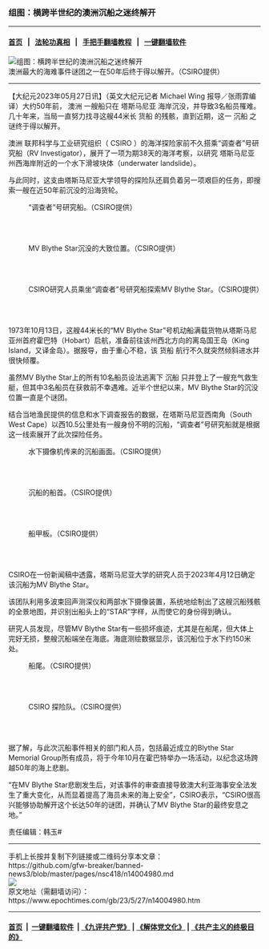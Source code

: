 ### 组图：横跨半世纪的澳洲沉船之迷终解开
------------------------

#### [首页](https://github.com/gfw-breaker/banned-news3/blob/master/README.md) &nbsp;&nbsp;|&nbsp;&nbsp; [法轮功真相](https://github.com/begood0513/basic/blob/master/README.md)  &nbsp;&nbsp;|&nbsp;&nbsp; [手把手翻墙教程](https://github.com/gfw-breaker/guides/wiki)  &nbsp;&nbsp;|&nbsp;&nbsp; [一键翻墙软件](https://github.com/gfw-breaker/nogfw/blob/master/README.md)  



<div><img alt="组图：横跨半世纪的澳洲沉船之迷终解开" class="attachment-djy_600_400 size-djy_600_400 wp-post-image" src="https://i.epochtimes.com/assets/uploads/2023/05/id14004991-Screenshot-2023-05-27-165610-600x400.png"/>
<div class="caption">
 澳洲最大的海难事件谜团之一在50年后终于得以解开。（CSIRO提供）
</div></div><hr/>


<div><p>
 【大纪元2023年05月27日讯】（英文大纪元记者
 <ok href="https://www.theepochtimes.com/ocean-researchers-solve-mystery-of-tasmanian-shipwrecked-freighter-that-was-lost-50-years-ago_5281865.html">
  Michael Wing
 </ok>
 报导／张雨霏编译）大约50年前，
 <ok href="https://www.epochtimes.com/gb/tag/%E6%BE%B3%E6%B4%B2.html">
  澳洲
 </ok>
 一艘船只在
 <ok href="https://www.epochtimes.com/gb/tag/%E5%A1%94%E6%96%AF%E9%A9%AC%E5%B0%BC%E4%BA%9A.html">
  塔斯马尼亚
 </ok>
 海岸沉没，并导致3名船员罹难。几十年来，当局一直努力找寻这艘44米长
 <ok href="https://www.epochtimes.com/gb/tag/%E8%B4%A7%E8%88%B9.html">
  货船
 </ok>
 的残骸，直到近期，这一
 <ok href="https://www.epochtimes.com/gb/tag/%E6%B2%89%E8%88%B9.html">
  沉船
 </ok>
 之谜终于得以解开。
</p>
<p>
 <ok href="https://www.epochtimes.com/gb/tag/%E6%BE%B3%E6%B4%B2.html">
  澳洲
 </ok>
 联邦科学与工业研究组织（
 <ok href="https://www.csiro.au/">
  CSIRO
 </ok>
 ）的海洋探险家前不久搭乘“调查者”号研究船（RV Investigator），展开了一项为期38天的海洋考察，以研究
 <ok href="https://www.epochtimes.com/gb/tag/%E5%A1%94%E6%96%AF%E9%A9%AC%E5%B0%BC%E4%BA%9A.html">
  塔斯马尼亚
 </ok>
 州西海岸附近的一个水下滑坡块体（underwater landslide）。
</p>
<p>
 与此同时，这支由塔斯马尼亚大学领导的探险队还肩负着另一项艰巨的任务，即搜索一艘在近50年前沉没的沿海货轮。
</p>
<figure aria-describedby="caption-attachment-14004989" class="wp-caption aligncenter" id="attachment_14004989" style="width: 600px">
 <ok href="https://i.epochtimes.com/assets/uploads/2023/05/id14004989-CSIRO-research-vessel-RV-Investigator-starboard-sideCSIRO-copy.jpg" target="_blank">
  <img alt="" class="wp-image-14004989" src="https://i.epochtimes.com/assets/uploads/2023/05/id14004989-CSIRO-research-vessel-RV-Investigator-starboard-sideCSIRO-copy.jpg"/>
 </ok>
 <br/><figcaption class="wp-caption-text" id="caption-attachment-14004989">
  “调查者”号研究船。（CSIRO提供）
 </figcaption><br/>
</figure><br/>
<figure aria-describedby="caption-attachment-14004983" class="wp-caption aligncenter" id="attachment_14004983" style="width: 599px">
 <ok href="https://i.epochtimes.com/assets/uploads/2023/05/id14004983-00_Approximate-location-of-the-wreck-of-MV-Blythe-Star.jpg" target="_blank">
  <img alt="" class="wp-image-14004983" src="https://i.epochtimes.com/assets/uploads/2023/05/id14004983-00_Approximate-location-of-the-wreck-of-MV-Blythe-Star.jpg"/>
 </ok>
 <br/><figcaption class="wp-caption-text" id="caption-attachment-14004983">
  MV Blythe Star沉没的大致位置。（CSIRO提供）
 </figcaption><br/>
</figure><br/>
<figure aria-describedby="caption-attachment-14004984" class="wp-caption aligncenter" id="attachment_14004984" style="width: 601px">
 <ok href="https://i.epochtimes.com/assets/uploads/2023/05/id14004984-03e_CSIRO-project-team-identify-letters-S-T-A-R-on-bow_drop-camera_CSIRO-copy.jpg" target="_blank">
  <img alt="" class="wp-image-14004984" src="https://i.epochtimes.com/assets/uploads/2023/05/id14004984-03e_CSIRO-project-team-identify-letters-S-T-A-R-on-bow_drop-camera_CSIRO-copy.jpg"/>
 </ok>
 <br/><figcaption class="wp-caption-text" id="caption-attachment-14004984">
  CSIRO研究人员乘坐“调查者”号研究船探索MV Blythe Star。（CSIRO提供）
 </figcaption><br/>
</figure><br/>
<p>
 1973年10月13日，这艘44米长的“MV Blythe Star”号机动船满载货物从塔斯马尼亚州首府霍巴特（Hobart）启航，准备前往该州西北方向的离岛国王岛（King Island，又译金岛）。据报导，由于重心不稳，该
 <ok href="https://www.epochtimes.com/gb/tag/%E8%B4%A7%E8%88%B9.html">
  货船
 </ok>
 航行不久就突然倾斜进水并很快倾覆。
</p>
<p>
 虽然MV Blythe Star上的所有10名船员设法逃离下
 <ok href="https://www.epochtimes.com/gb/tag/%E6%B2%89%E8%88%B9.html">
  沉船
 </ok>
 只并登上了一艘充气救生艇，但其中3名船员在获救前不幸遇难。近半个世纪以来，MV Blythe Star的沉没位置一直是个谜团。
</p>
<p>
 结合当地渔民提供的信息和水下调查报告的数据，在塔斯马尼亚西南角（South West Cape）以西10.5公里处有一艘身份不明的沉船，“调查者”号研究船就是根据这一线索展开了此次探险任务。
</p>
<figure aria-describedby="caption-attachment-14004990" class="wp-caption aligncenter" id="attachment_14004990" style="width: 600px">
 <ok href="https://i.epochtimes.com/assets/uploads/2023/05/id14004990-01d-MV-Blythe-Star_190deg_CSIRO-2.jpg" target="_blank">
  <img alt="" class="wp-image-14004990" src="https://i.epochtimes.com/assets/uploads/2023/05/id14004990-01d-MV-Blythe-Star_190deg_CSIRO-2.jpg"/>
 </ok>
 <br/><figcaption class="wp-caption-text" id="caption-attachment-14004990">
  水下摄像机传来的沉船画面。（CSIRO提供）
 </figcaption><br/>
</figure><br/>
<figure aria-describedby="caption-attachment-14004985" class="wp-caption aligncenter" id="attachment_14004985" style="width: 599px">
 <ok href="https://i.epochtimes.com/assets/uploads/2023/05/id14004985-04a_Drop-camera_Part-of-ship-name-S-T-A-R-identified-on-bow_CSIRO.png" target="_blank">
  <img alt="" class="wp-image-14004985" src="https://i.epochtimes.com/assets/uploads/2023/05/id14004985-04a_Drop-camera_Part-of-ship-name-S-T-A-R-identified-on-bow_CSIRO.png"/>
 </ok>
 <br/><figcaption class="wp-caption-text" id="caption-attachment-14004985">
  沉船的船首。（CSIRO提供）
 </figcaption><br/>
</figure><br/>
<figure aria-describedby="caption-attachment-14004986" class="wp-caption aligncenter" id="attachment_14004986" style="width: 599px">
 <ok href="https://i.epochtimes.com/assets/uploads/2023/05/id14004986-04dDTCView-of-upper-boat-deck-showing-stairs-centre-and-davits-cranes-for-life-boatsCSIRO-copy.jpg" target="_blank">
  <img alt="" class="wp-image-14004986" src="https://i.epochtimes.com/assets/uploads/2023/05/id14004986-04dDTCView-of-upper-boat-deck-showing-stairs-centre-and-davits-cranes-for-life-boatsCSIRO-copy.jpg"/>
 </ok>
 <br/><figcaption class="wp-caption-text" id="caption-attachment-14004986">
  船甲板。（CSIRO提供）
 </figcaption><br/>
</figure><br/>
<p>
 CSIRO在一份新闻稿中透露，塔斯马尼亚大学的研究人员于2023年4月12日确定该沉船为MV Blythe Star。
</p>
<p>
 该团队利用多波束回声测深仪和两部水下摄像装置，系统地绘制出了这艘沉船残骸的全景地图，并识别出船头上的“STAR”字样，从而使它的身份得到确认。
</p>
<p>
 研究人员发现，尽管MV Blythe Star有一些损坏痕迹，尤其是在船尾，但大体上完好无损，整艘沉船端坐在海底。海底测绘数据显示，该沉船位于水下约150米处。
</p>
<figure aria-describedby="caption-attachment-14004987" class="wp-caption aligncenter" id="attachment_14004987" style="width: 599px">
 <ok href="https://i.epochtimes.com/assets/uploads/2023/05/id14004987-04e_DTC_View-of-stern-of-MV-Blythe-Star_CSIRO-copy.jpg" target="_blank">
  <img alt="" class="wp-image-14004987" src="https://i.epochtimes.com/assets/uploads/2023/05/id14004987-04e_DTC_View-of-stern-of-MV-Blythe-Star_CSIRO-copy.jpg"/>
 </ok>
 <br/><figcaption class="wp-caption-text" id="caption-attachment-14004987">
  船尾。（CSIRO提供）
 </figcaption><br/>
</figure><br/>
<figure aria-describedby="caption-attachment-14004988" class="wp-caption aligncenter" id="attachment_14004988" style="width: 599px">
 <ok href="https://i.epochtimes.com/assets/uploads/2023/05/id14004988-05-CSIRO-project-team-onboard-CSIRO-research-vessel-RV-InvestigatorCSIRO.jpg" target="_blank">
  <img alt="" class="wp-image-14004988" src="https://i.epochtimes.com/assets/uploads/2023/05/id14004988-05-CSIRO-project-team-onboard-CSIRO-research-vessel-RV-InvestigatorCSIRO.jpg"/>
 </ok>
 <br/><figcaption class="wp-caption-text" id="caption-attachment-14004988">
  CSIRO 探险队。（CSIRO提供）
 </figcaption><br/>
</figure><br/>
<p>
 据了解，与此次沉船事件相关的部门和人员，包括最近成立的Blythe Star Memorial Group所有成员，将于今年10月在霍巴特举办一场活动，以纪念这场跨越50年的海上悲剧。
</p>
<p>
 “在MV Blythe Star悲剧发生后，对该事件的审查直接导致澳大利亚海事安全法发生了重大变化，从而显着提高了海员未来的海上安全”，CSIRO表示，“CSIRO很高兴能够协助解开这个长达50年的谜团，并确认了MV Blythe Star的最终安息之地。”
</p>
<p>
 责任编辑：韩玉#
</p>
</div>
<hr/>
手机上长按并复制下列链接或二维码分享本文章：<br/>
https://github.com/gfw-breaker/banned-news3/blob/master/pages/nsc418/n14004980.md <br/>
<a href='https://github.com/gfw-breaker/banned-news3/blob/master/pages/nsc418/n14004980.md'><img src='https://github.com/gfw-breaker/banned-news3/blob/master/pages/nsc418/n14004980.md.png'/></a> <br/>
原文地址（需翻墙访问）：https://www.epochtimes.com/gb/23/5/27/n14004980.htm


------------------------
#### [首页](https://github.com/gfw-breaker/banned-news3/blob/master/README.md) &nbsp;|&nbsp; [一键翻墙软件](https://github.com/gfw-breaker/nogfw/blob/master/README.md) &nbsp;| [《九评共产党》](https://github.com/gfw-breaker/9ping.md/blob/master/README.md#九评之一评共产党是什么) | [《解体党文化》](https://github.com/gfw-breaker/jtdwh.md/blob/master/README.md) | [《共产主义的终极目的》](https://github.com/gfw-breaker/gczydzjmd.md/blob/master/README.md)


<img src='http://gfw-breaker.win/banned-news3/pages/nsc418/n14004980.md' width='0px' height='0px'/>